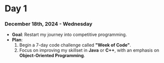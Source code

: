 # Day 1  
### December 18th, 2024 - Wednesday  

- **Goal**: Restart my journey into competitive programming.  
- **Plan**:  
  1. Begin a 7-day code challenge called **"Week of Code"**.  
  2. Focus on improving my skillset in **Java** or **C++**, with an emphasis on **Object-Oriented Programming**.  
